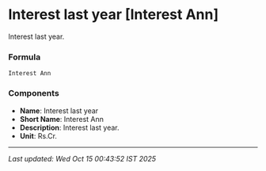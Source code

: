 # Interest last year [Interest Ann]
Interest last year.

### Formula
```text
Interest Ann
```


### Components
- **Name**: Interest last year
- **Short Name**: Interest Ann
- **Description**: Interest last year.
- **Unit**: Rs.Cr.

---
*Last updated: Wed Oct 15 00:43:52 IST 2025*
